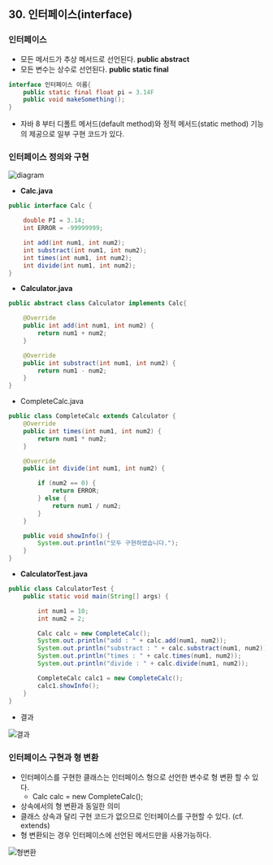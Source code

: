 ## 30. 인터페이스(interface)

### 인터페이스

- 모든 메서드가 추상 메서드로 선언된다. **public abstract**
- 모든 변수는 상수로 선언된다. **public static final**

```java
interface 인터페이스 이름{
	public static final float pi = 3.14F
	public void makeSomething();
}
```

- 자바 8 부터 디폴트 메서드(default method)와 정적 메서드(static method) 기능의 제공으로 일부 구현 코드가 있다.

### 인터페이스 정의와 구현

![diagram](https://t1.daumcdn.net/cafeattach/1Dzpp/c78098ed839c2b4f60a7b01aaf39d7bf309ce87b)

- **Calc.java**

```java
public interface Calc {

    double PI = 3.14;
    int ERROR = -99999999;

    int add(int num1, int num2);
    int substract(int num1, int num2);
    int times(int num1, int num2);
    int divide(int num1, int num2);
}
```

- **Calculator.java**

```java
public abstract class Calculator implements Calc{

    @Override
    public int add(int num1, int num2) {
        return num1 + num2;
    }

    @Override
    public int substract(int num1, int num2) {
        return num1 - num2;
    }
}
```

- CompleteCalc.java

```java
public class CompleteCalc extends Calculator {
    @Override
    public int times(int num1, int num2) {
        return num1 * num2;
    }

    @Override
    public int divide(int num1, int num2) {

        if (num2 == 0) {
            return ERROR;
        } else {
            return num1 / num2;
        }
    }

    public void showInfo() {
        System.out.println("모두 구현하였습니다.");
    }
}
```

- **CalculatorTest.java**

```java
public class CalculatorTest {
    public static void main(String[] args) {

        int num1 = 10;
        int num2 = 2;

        Calc calc = new CompleteCalc();
        System.out.println("add : " + calc.add(num1, num2));
        System.out.println("substract : " + calc.substract(num1, num2));
        System.out.println("times : " + calc.times(num1, num2));
        System.out.println("divide : " + calc.divide(num1, num2));

        CompleteCalc calc1 = new CompleteCalc();
        calc1.showInfo();
    }
}
```

- 결과

![결과](https://t1.daumcdn.net/cafeattach/1Dzpp/bed551a49336c510d00e3fd4b6f16a77b43dc3d3)

### 인터페이스 구현과 형 변환

- 인터페이스를 구현한 클래스는 인터페이스 형으로 선언한 변수로 형 변환 할 수 있다.
    - Calc calc = new CompleteCalc();
- 상속에서의 형 변환과 동일한 의미
- 클래스 상속과 달리 구현 코드가 없으므로 인터페이스를 구현할 수 있다. (cf. extends)
- 형 변환되는 경우 인터페이스에 선언된 메서드만을 사용가능하다.

![형변환](https://t1.daumcdn.net/cafeattach/1Dzpp/826358d850af3fb5b89b6a56357b279bcbbab514)
